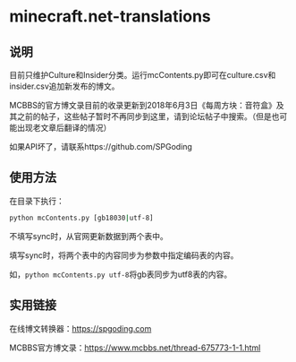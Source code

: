 # minecraft.net-translations
## 说明

目前只维护Culture和Insider分类。运行mcContents.py即可在culture.csv和insider.csv追加新发布的博文。

MCBBS的官方博文录目前的收录更新到2018年6月3日《每周方块：音符盒》及其之前的帖子，这些帖子暂时不再同步到这里，请到论坛帖子中搜索。（但是也可能出现老文章后翻译的情况）

如果API坏了，请联系https://github.com/SPGoding

## 使用方法

在目录下执行：

```bash
python mcContents.py [gb18030|utf-8]
```

不填写sync时，从官网更新数据到两个表中。

填写sync时，将两个表中的内容同步为参数中指定编码表的内容。

如，`python mcContents.py utf-8`将gb表同步为utf8表的内容。

## 实用链接
在线博文转换器：https://spgoding.com

MCBBS官方博文录：https://www.mcbbs.net/thread-675773-1-1.html


